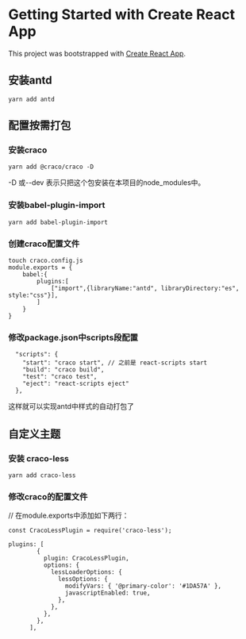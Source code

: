 # Getting Started with Create React App

This project was bootstrapped with [Create React App](https://github.com/facebook/create-react-app).

## 安装antd
```
yarn add antd
```

## 配置按需打包
### 安装craco
```
yarn add @craco/craco -D
```
-D 或--dev 表示只把这个包安装在本项目的node_modules中。

### 安装babel-plugin-import
```
yarn add babel-plugin-import
```

### 创建craco配置文件
```
touch craco.config.js
module.exports = {
    babel:{
        plugins:[
            ["import",{libraryName:"antd", libraryDirectory:"es", style:"css"}],
        ]
    }
}

```

### 修改package.json中scripts段配置
```
  "scripts": {
    "start": "craco start", // 之前是 react-scripts start
    "build": "craco build",
    "test": "craco test",
    "eject": "react-scripts eject"
  },
```
这样就可以实现antd中样式的自动打包了

## 自定义主题
### 安装 craco-less
```
yarn add craco-less
```

### 修改craco的配置文件
// 在module.exports中添加如下两行：
```
const CracoLessPlugin = require('craco-less');

plugins: [ 
        {
          plugin: CracoLessPlugin,
          options: {
            lessLoaderOptions: {
              lessOptions: {
                modifyVars: { '@primary-color': '#1DA57A' },
                javascriptEnabled: true,
              },
            },
          },
        },
      ],
```